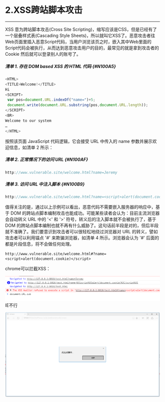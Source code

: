 # 2.XSS跨站脚本攻击

---

XSS 意为跨站脚本攻击\(Cross Site Scripting\)，缩写应该是CSS，但是已经有了一个层叠样式表\(Cascading Style Sheets\)，所以就叫它XSS了。恶意攻击者往Web页面里插入恶意Script代码，当用户浏览该页之时，嵌入其中Web里面的Script代码会被执行，从而达到恶意攻击用户的目的，最常见的就是拿到攻击者的 Cookie 然后就可以登录别人的账号了。

##### 清单 1. 存在 DOM based XSS 的 HTML 代码 {#N100A5}

```js
<HTML>
<TITLE>Welcome!</TITLE>
Hi
<SCRIPT>
 var pos=document.URL.indexOf("name=")+5;
 document.write(document.URL.substring(pos,document.URL.length));
</SCRIPT>
<BR>
Welcome to our system
…
</HTML>
```

按照该页面 JavaScript 代码逻辑，它会接受 URL 中传入的 name 参数并展示欢迎信息，如清单 2 所示：

##### 清单 2. 正常情况下的访问 URL {#N100AF}

```js
http://www.vulnerable.site/welcome.html?name=Jeremy
```

##### 清单 3. 访问 URL 中注入脚本 {#N100B9}

```js
http://www.vulnerable.site/welcome.html?name=<script>alert(document.cookie)</script>
```

值得关注的是，通过以上示例可以看出，恶意代码不需要嵌入服务器的响应中，基于 DOM 的跨站点脚本编制攻击也能成功。可能某些读者会认为：目前主流浏览器会自动转义 URL 中的 '&lt;' 和 '&gt;' 符号，转义后的注入脚本就不会被执行了，基于 DOM 的跨站点脚本编制也就不再有什么威胁了。这句话前半段是对的，但后半段就不准确了。我们要意识到攻击者可以很轻松地绕过浏览器对 URL 的转义，譬如攻击者可以利用锚点 '\#' 来欺骗浏览器，如清单 4 所示。浏览器会认为 '\#' 后面的都是片段信息，将不会做任何处理。

```
http://www.vulnerable.site/welcome.html#?name=<script>alert(document.cookie)</script>
```

chrome可以拦截XSS：

![](/assets/QQ截图20170306154557.png)IE不行

![](/assets/QQ截图20170306154631.png)


